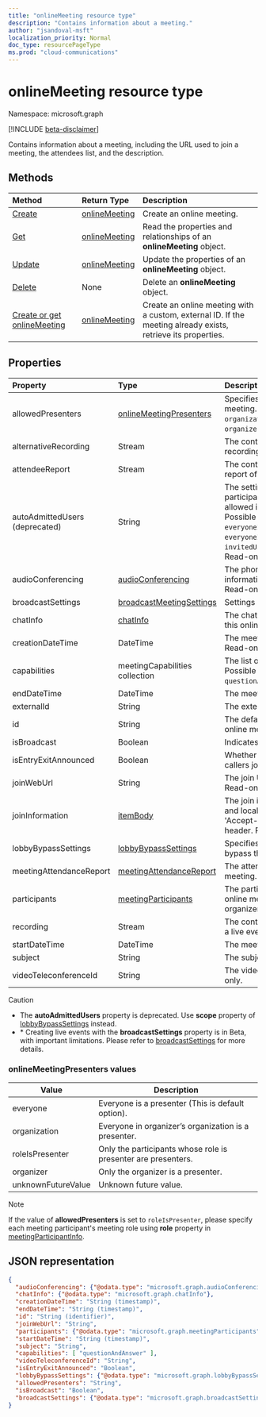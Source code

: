 ```yaml
---
title: "onlineMeeting resource type"
description: "Contains information about a meeting."
author: "jsandoval-msft"
localization_priority: Normal
doc_type: resourcePageType
ms.prod: "cloud-communications"
---
```


# onlineMeeting resource type

Namespace: microsoft.graph

[!INCLUDE [beta-disclaimer](../../includes/beta-disclaimer.md)]

Contains information about a meeting, including the URL used to join a meeting, the attendees list, and the description.

## Methods

| Method                                                             | Return Type                       | Description                                                                                                       |
| :----------------------------------------------------------------- | :-------------------------------- | :---------------------------------------------------------------------------------------------------------------- |
| [Create](../api/application-post-onlineMeetings.md)                | [onlineMeeting](onlinemeeting.md) | Create an online meeting.                                                                                         |
| [Get](../api/onlinemeeting-get.md)                                 | [onlineMeeting](onlinemeeting.md) | Read the properties and relationships of an **onlineMeeting** object.                                             |
| [Update](../api/onlinemeeting-update.md)                           | [onlineMeeting](onlinemeeting.md) | Update the properties of an **onlineMeeting** object. |
| [Delete](../api/onlinemeeting-delete.md)                           | None                              | Delete an **onlineMeeting** object.                                                                             |
| [Create or get onlineMeeting](../api/onlinemeeting-createorget.md) | [onlineMeeting](onlinemeeting.md) | Create an online meeting with a custom, external ID. If the meeting already exists, retrieve its properties.      |

## Properties

| Property              | Type                                          | Description                                                                                                                                                                                                                                                 |
| :-------------------- | :-------------------------------------------- | :---------------------------------------------------------------------------------------------------------------------------------------------------------------------------------------------------------------------------------------------------------- |
| allowedPresenters     | [onlineMeetingPresenters](#onlinemeetingpresenters-values)| Specifies who can be a presenter in a meeting. Possible values are `everyone`, `organization`, `roleIsPresenter`, `organizer`, and `unknownFutureValue`.                                                                                                    |
| alternativeRecording  | Stream                                        | The content stream of the alternative recording of a live event. Read-only.                                                                                                                                                                                 |
| attendeeReport        | Stream                                        | The content stream of the attendee report of a live event. Read-only.                                                                                                                                                                                       |
| autoAdmittedUsers (deprecated)    | String                                        | The setting that specifies the type of participants that will automatically be allowed into the online meeting. Possible values are: `everyone`, `everyoneInSameAndFederatedCompany`, `everyoneInCompany`, `invitedUsersInCompany`, `organizer`. Read-only. |
| audioConferencing     | [audioConferencing](audioconferencing.md)     | The phone access (dial-in) information for an online meeting. Read-only.                                                                                                                                                                                    |
| broadcastSettings     | [broadcastMeetingSettings](broadcastMeetingSettings.md)     | Settings related to a live event*                                                                                                                                                                                                                    |
| chatInfo              | [chatInfo](chatinfo.md)                       | The chat information associated with this online meeting.                                                                                                                                                                                                   |
| creationDateTime      | DateTime                                      | The meeting creation time in UTC. Read-only.                                                                                                                                                                                                                |
| capabilities          | meetingCapabilities collection                             | The list of meeting capabilities. Possible values are: `questionAndAnswer`,`unknownFutureValue`.                                                                                                                                                                                 |
| endDateTime           | DateTime                                      | The meeting end time in UTC.                                                                                                                                                                                                                                |
| externalId            | String                                        | The external ID. A custom ID. Optional.                                                                                                                                                                                                                     |
| id                    | String                                        | The default ID associated with the online meeting. Read-only.                                                                                                                                                                                               |
| isBroadcast           | Boolean                                       | Indicates if this is a live event.                                                                                                                                                                                                                   |
| isEntryExitAnnounced  | Boolean                                       | Whether or not to announce when callers join or leave.                                                                                                                                                                                                      |
| joinWebUrl            | String                                        | The join URL of the online meeting. Read-only.                                                                                                                                                                                                              |
| joinInformation       | [itemBody](itembody.md)                       | The join information in the language and locale variant specified in 'Accept-Language' request HTTP header. Read-only                                                                                                                                       |
| lobbyBypassSettings   | [lobbyBypassSettings](lobbyBypassSettings.md) | Specifies which participants can bypass the meeting lobby.                                                                                                                                                                                                  |
|meetingAttendanceReport | [meetingAttendanceReport](meetingAttendanceReport.md) | The attendance report of a scheduled meeting. Read-only. |
| participants          | [meetingParticipants](meetingparticipants.md) | The participants associated with the online meeting.  This includes the organizer and the attendees.                                                                                                                                                        |
| recording             | Stream                                        | The content stream of the recording of a live event. Read-only.                                                                                                                                                                                             |
| startDateTime         | DateTime                                      | The meeting start time in UTC.                                                                                                                                                                                                                              |
| subject               | String                                        | The subject of the online meeting.                                                                                                                                                                                                                          |
| videoTeleconferenceId | String                                        | The video teleconferencing ID. Read-only.                                                                                                                                                                                                                   |

> [!CAUTION]
>- The **autoAdmittedUsers** property is deprecated. Use **scope** property of [lobbyBypassSettings](lobbyBypassSettings.md) instead.
>- \* Creating live events with the **broadcastSettings** property is in Beta, with important limitations. Please refer to
> [broadcastSettings](broadcastMeetingSettings.md) for more details.

### onlineMeetingPresenters values

| Value              | Description                                                   |
| ------------------ | ------------------------------------------------------------- |
| everyone           | Everyone is a presenter (This is default option).             |
| organization       | Everyone in organizer’s organization is a presenter.          |
| roleIsPresenter    | Only the participants whose role is presenter are presenters. |
| organizer          | Only the organizer  is a presenter.                           |
| unknownFutureValue | Unknown future value.                                         |

> [!NOTE]
> If the value of **allowedPresenters** is set to `roleIsPresenter`, please specify each meeting participant's meeting role using **role** property in [meetingParticipantInfo](../resources/meetingparticipantinfo.md).

## JSON representation

<!-- {
  "blockType": "resource",
  "optionalProperties": [
  "externalId"
  ],
  "@odata.type": "microsoft.graph.onlineMeeting"
}-->
```json
{
  "audioConferencing": {"@odata.type": "microsoft.graph.audioConferencing"},
  "chatInfo": {"@odata.type": "microsoft.graph.chatInfo"},
  "creationDateTime": "String (timestamp)",
  "endDateTime": "String (timestamp)",
  "id": "String (identifier)",
  "joinWebUrl": "String",
  "participants": {"@odata.type": "microsoft.graph.meetingParticipants"},
  "startDateTime": "String (timestamp)",
  "subject": "String",
  "capabilities": [ "questionAndAnswer" ],
  "videoTeleconferenceId": "String",
  "isEntryExitAnnounced": "Boolean",
  "lobbyBypassSettings": {"@odata.type": "microsoft.graph.lobbyBypassSettings"},
  "allowedPresenters": "String",
  "isBroadcast": "Boolean",
  "broadcastSettings": {"@odata.type": "microsoft.graph.broadcastSettings"}
}
```

<!-- uuid: 8fcb5dbc-d5aa-4681-8e31-b001d5168d79
2015-10-25 14:57:30 UTC -->
<!-- {
  "type": "#page.annotation",
  "description": "onlineMeeting resource",
  "keywords": "",
  "section": "documentation",
  "tocPath": ""
}-->


